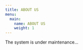 ```yaml
---
title: ABOUT US
menu:
  main:
    name: ABOUT US
    weight: 1
---
```


The system is under maintenance...